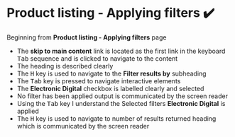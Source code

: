 # Product listing - Applying filters :heavy_check_mark:
Beginning from **Product listing - Applying filters** page
- The **skip to main content** link is located as the first link in the keyboard <kbd>Tab</kbd> sequence and is clicked to navigate to the content
- The heading is described clearly
- The <kbd>H</kbd> key is used to navigate to the **Filter results by** subheading
- The <kbd>Tab</kbd> key is pressed to navigate interactive elements
- The **Electronic Digital** checkbox is labelled clearly and selected
- No filter has been applied output is communicated by the screen reader
- Using the <kbd>Tab</kbd> key I understand the Selected filters **Electronic Digital** is applied
- The <kbd>H</kbd> key is used to navigate to number of results returned heading which is communicated by the screen reader
